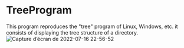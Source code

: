 # TreeProgram
This program reproduces the "tree" program of Linux, Windows, etc.
it consists of displaying the tree structure of a directory.
![Capture d’écran de 2022-07-16 22-56-52](https://user-images.githubusercontent.com/65661792/179374353-d817a830-028f-45a4-a956-126b21b13184.png)
